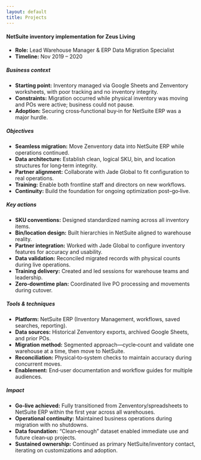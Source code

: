 ```yaml
---
layout: default
title: Projects
---
```

#### NetSuite inventory implementation for Zeus Living

- **Role:** Lead Warehouse Manager & ERP Data Migration Specialist  
- **Timeline:** Nov 2019 – 2020

##### Business context
- **Starting point:** Inventory managed via Google Sheets and Zenventory worksheets, with poor tracking and no inventory integrity.
- **Constraints:** Migration occurred while physical inventory was moving and POs were active; business could not pause.
- **Adoption:** Securing cross‑functional buy‑in for NetSuite ERP was a major hurdle.

##### Objectives
- **Seamless migration:** Move Zenventory data into NetSuite ERP while operations continued.
- **Data architecture:** Establish clean, logical SKU, bin, and location structures for long‑term integrity.
- **Partner alignment:** Collaborate with Jade Global to fit configuration to real operations.
- **Training:** Enable both frontline staff and directors on new workflows.
- **Continuity:** Build the foundation for ongoing optimization post–go‑live.

##### Key actions
- **SKU conventions:** Designed standardized naming across all inventory items.
- **Bin/location design:** Built hierarchies in NetSuite aligned to warehouse reality.
- **Partner integration:** Worked with Jade Global to configure inventory features for accuracy and usability.
- **Data validation:** Reconciled migrated records with physical counts during live operations.
- **Training delivery:** Created and led sessions for warehouse teams and leadership.
- **Zero‑downtime plan:** Coordinated live PO processing and movements during cutover.

##### Tools & techniques
- **Platform:** NetSuite ERP (Inventory Management, workflows, saved searches, reporting).
- **Data sources:** Historical Zenventory exports, archived Google Sheets, and prior POs.
- **Migration method:** Segmented approach—cycle‑count and validate one warehouse at a time, then move to NetSuite.
- **Reconciliation:** Physical‑to‑system checks to maintain accuracy during concurrent moves.
- **Enablement:** End‑user documentation and workflow guides for multiple audiences.

##### Impact
- **Go‑live achieved:** Fully transitioned from Zenventory/spreadsheets to NetSuite ERP within the first year across all warehouses.
- **Operational continuity:** Maintained business operations during migration with no shutdowns.
- **Data foundation:** “Clean‑enough” dataset enabled immediate use and future clean‑up projects.
- **Sustained ownership:** Continued as primary NetSuite/inventory contact, iterating on customizations and adoption.